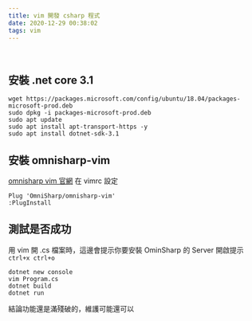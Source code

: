 ```yaml
---
title: vim 開發 csharp 程式
date: 2020-12-29 00:38:02
tags: vim
---
```

&nbsp;
<!-- more -->
## 安裝 .net core 3.1
```
wget https://packages.microsoft.com/config/ubuntu/18.04/packages-microsoft-prod.deb 
sudo dpkg -i packages-microsoft-prod.deb 
sudo apt update 
sudo apt install apt-transport-https -y 
sudo apt install dotnet-sdk-3.1 
```
## 安裝 omnisharp-vim
[omnisharp vim 官網](https://github.com/OmniSharp/omnisharp-vim)
在 vimrc 設定
```
Plug 'OmniSharp/omnisharp-vim'
:PlugInstall
```

## 測試是否成功
用 vim 開 .cs 檔案時，這邊會提示你要安裝 OminSharp 的 Server
開啟提示`ctrl+x ctrl+o`
```
dotnet new console
vim Program.cs
dotnet build
dotnet run
```
結論功能還是滿殘破的，維護可能還可以
